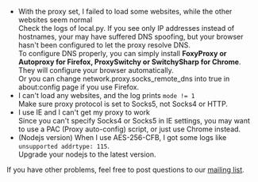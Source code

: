 * With the proxy set, I failed to load some websites, while the other websites seem normal  
    Check the logs of local.py. If you see only IP addresses instead of hostnames, your may have suffered DNS spoofing, but your browser hasn't 
    been configured to let the proxy resolve DNS.  
    To configure DNS properly, you can simply install **FoxyProxy or Autoproxy for Firefox, ProxySwitchy or SwitchySharp for 
    Chrome**. They will configure your browser automatically.  
    Or you can change network.proxy.socks_remote_dns into true in about:config page if you use Firefox.
* I can't load any websites, and the log prints `mode != 1`  
    Make sure proxy protocol is set to Socks5, not Socks4 or HTTP.
* I use IE and I can't get my proxy to work    
    Since you can't specify Socks4 or Socks5 in IE settings, you may want to use a PAC (Proxy auto-config) script, or 
    just use Chrome instead.
* (Nodejs version) When I use AES-256-CFB, I got some logs like `unsupported addrtype: 115`.  
    Upgrade your nodejs to the latest version.

If you have other problems, feel free to post questions to our [mailing list](http://groups.google.com/group/shadowsocks).